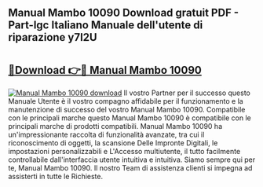 ## Manual Mambo 10090 Download gratuit PDF - Part-lgc Italiano Manuale dell'utente di riparazione y7I2U

# <h2><a href="http://dfgzzp.blite.top/?on=Manual+Mambo+10090">🔗Download 👉🔴 Manual Mambo 10090</a></h2>

[![Manual Mambo 10090 download](https://i.imgur.com/lujVjoI.png)](http://dfgzzp.blite.top/?on=Manual+Mambo+10090)
Il vostro Partner per il successo questo Manuale Utente è il vostro compagno affidabile per il funzionamento e la manutenzione di successo del vostro Manual Mambo 10090. Compatibile con le principali marche questo Manual Mambo 10090 è compatibile con le principali marche di prodotti compatibili. Manual Mambo 10090 ha un'impressionante raccolta di funzionalità avanzate, tra cui il riconoscimento di oggetti, la scansione Delle Impronte Digitali, le impostazioni personalizzabili e L'Accesso multiutente, il tutto facilmente controllabile dall'interfaccia utente intuitiva e intuitiva. Siamo sempre qui per te, Manual Mambo 10090. Il nostro Team di assistenza clienti si impegna ad assisterti in tutte le Richieste.
